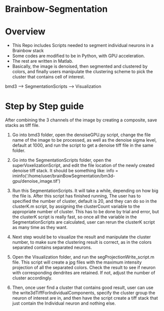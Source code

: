 # Brainbow-Segmentation

# Overview
- This Repo includes Scripts needed to segment individual neurons in a Brainbow stack
- Some codes are modified to be in Python, with GPU acceleration.
- The rest are written in Matlab.
- Basically, the image is denoised, then segmented and clustered by colors, and finally users manipulate the clustering scheme to pick the cluster that contains cell of interest.

bmd3 --> SegmentationScripts --> Visualization 

# Step by Step guide
After combining the 3 channels of the image by creating a composite, save stacks as tiff file.
1) Go into bmd3 folder, open the denoiseGPU.py script, change the file name of the image to be processed, as well as the denoise sigma level, default at 1000, and run the script to get a denoise tiff file in the same folder.

2) Go into the SegmentationScripts folder, open the superVoxelizationScript, and edit the file location of the newly created denoise tiff stack. It should be something like: info = iminfo('/home/user/brainBowSegmentation/bm3d-gpu/denoise_image.tif')

3) Run this SegmentationScripts. It will take a while, depending on how big the file is. After this script has finished running, The user has to specified the number of cluster, default is 20, and they can do so in the clusterK.m script, by assigning the clusterCount variable to the appropriate number of cluster. This has to be done by trial and error, but the clusterK script is really fast, so once all the variable in the SegmentationScripts are calculated, user can rerun the clusterK script as many time as they want.


4) Next step would be to visualize the result and manipulate the cluster number, to make sure the clustering result is correct, as in the colors separated contains separated neurons.

5) Open the Visualization folder, and run the segProjectionWrite_script.m file. This script will create a jpg files with the maximum intensity projection of all the separated colors. Check the result to see if neuron with corresponding dendrites are retained. If not, adjust the number of cluster accordingly.

6) Then, once user find a cluster that contains good result, user can use the write3dTiffForIndividualComponents, specify the cluster group the neuron of interest are in, and then have the script create a tiff stack that just contain the Individual neuron and nothing else. 

